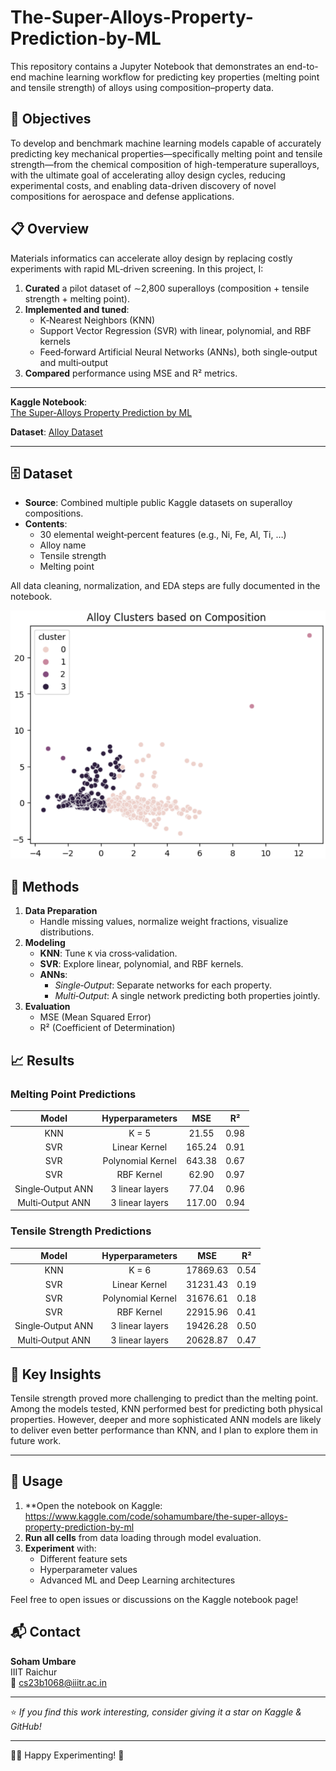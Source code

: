 # The-Super-Alloys-Property-Prediction-by-ML

This repository contains a Jupyter Notebook that demonstrates an end-to-end machine learning workflow for predicting key properties (melting point and tensile strength) of alloys using composition–property data.


## 🎯 Objectives

To develop and benchmark machine learning models capable of accurately predicting key mechanical properties—specifically melting point and tensile strength—from the chemical composition of high-temperature superalloys, with the ultimate goal of accelerating alloy design cycles, reducing experimental costs, and enabling data-driven discovery of novel compositions for aerospace and defense applications.


## 📋 Overview

Materials informatics can accelerate alloy design by replacing costly experiments with rapid ML‑driven screening. In this project, I:

1. **Curated** a pilot dataset of ∼2,800 superalloys (composition + tensile strength + melting point).  
2. **Implemented and tuned**:
   - K‑Nearest Neighbors (KNN)  
   - Support Vector Regression (SVR) with linear, polynomial, and RBF kernels  
   - Feed‑forward Artificial Neural Networks (ANNs), both single‑output and multi‑output  
3. **Compared** performance using MSE and R² metrics.

---

**Kaggle Notebook**:  
[The Super‑Alloys Property Prediction by ML](https://www.kaggle.com/code/sohamumbare/the-super-alloys-property-prediction-by-ml)

**Dataset**:
[Alloy Dataset](https://www.kaggle.com/datasets/sohamumbare/alloy-dataset)

---

## 🗄️ Dataset

- **Source**: Combined multiple public Kaggle datasets on superalloy compositions.  
- **Contents**:  
  - 30 elemental weight‑percent features (e.g., Ni, Fe, Al, Ti, …)  
  - Alloy name  
  - Tensile strength   
  - Melting point 

All data cleaning, normalization, and EDA steps are fully documented in the notebook.

![](/data/alloy_clusters.png)

## 🔧 Methods

1. **Data Preparation**  
   - Handle missing values, normalize weight fractions, visualize distributions.  
2. **Modeling**  
   - **KNN**: Tune `K` via cross‑validation.  
   - **SVR**: Explore linear, polynomial, and RBF kernels.  
   - **ANNs**:  
     - *Single‑Output*: Separate networks for each property.  
     - *Multi‑Output*: A single network predicting both properties jointly.  
3. **Evaluation**  
   - MSE (Mean Squared Error)  
   - R² (Coefficient of Determination)



## 📈 Results

### Melting Point Predictions

|  **Model**        |  **Hyperparameters**  |  **MSE**          |  **R²**           |  
| :---------------: | :--------------------: | :---------------: | :---------------: |
| KNN               | K = 5                  | 21.55             | 0.98              |
| SVR               | Linear Kernel          | 165.24            | 0.91              | 
| SVR               | Polynomial Kernel      | 643.38            | 0.67              | 
| SVR               | RBF Kernel             | 62.90             | 0.97              |
| Single‑Output ANN | 3 linear layers        | 77.04             | 0.96              |
| Multi‑Output ANN  | 3 linear layers        | 117.00            | 0.94              |

### Tensile Strength Predictions

|  **Model**        |  **Hyperparameters**  |  **MSE**          |  **R²**           |  
| :---------------: | :--------------------: | :---------------: | :---------------: |
| KNN               | K = 6                  | 17869.63          | 0.54              |
| SVR               | Linear Kernel          | 31231.43          | 0.19              | 
| SVR               | Polynomial Kernel      | 31676.61          | 0.18              | 
| SVR               | RBF Kernel             | 22915.96          | 0.41              |
| Single‑Output ANN | 3 linear layers        | 19426.28          | 0.50              |
| Multi‑Output ANN  | 3 linear layers        | 20628.87          | 0.47              |

## 🧪 Key Insights

Tensile strength proved more challenging to predict than the melting point. Among the models tested, KNN performed best for predicting both physical properties. However, deeper and more sophisticated ANN models are likely to deliver even better performance than KNN, and I plan to explore them in future work.

--- 

## 🚀 Usage

1. **Open the notebook on Kaggle:  
   https://www.kaggle.com/code/sohamumbare/the-super-alloys-property-prediction-by-ml  
2. **Run all cells** from data loading through model evaluation.  
3. **Experiment** with:
   - Different feature sets  
   - Hyperparameter values  
   - Advanced ML and Deep Learning architectures

Feel free to open issues or discussions on the Kaggle notebook page! 



## 📬 Contact

**Soham Umbare**  
IIIT Raichur  
📧 cs23b1068@iiitr.ac.in

---

⭐ _If you find this work interesting, consider giving it a star on Kaggle & GitHub!_

---
🧑‍💻 Happy Experimenting! 🔬

